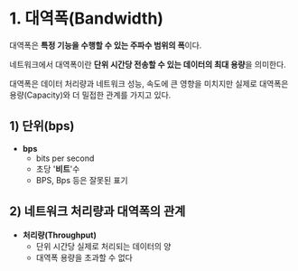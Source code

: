 # 1. 대역폭(Bandwidth)
대역폭은 **특정 기능을 수행할 수 있는 주파수 범위의 폭**이다. 

네트워크에서 대역폭이란 **단위 시간당 전송할 수 있는 데이터의 최대 용량**을 의미한다.

대역폭은 데이터 처리량과 네트워크 성능, 속도에 큰 영향을 미치지만 실제로 대역폭은 용량(Capacity)와 더 밀접한 관계를 가지고 있다.


## 1) 단위(bps)
- **bps**
  - bits per second 
  - 초당 '**비트**'수
  - BPS, Bps 등은 잘못된 표기

## 2) 네트워크 처리량과 대역폭의 관계
- **처리량(Throughput)**
  - 단위 시간당 실제로 처리되는 데이터의 양
  - 대역폭 용량을 초과할 수 없다

